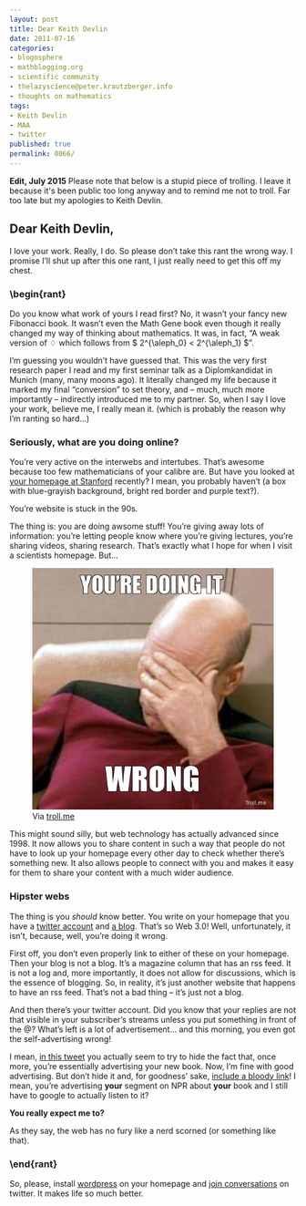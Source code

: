 ```yaml
---
layout: post
title: Dear Keith Devlin
date: 2011-07-16
categories:
- blogosphere
- mathblogging.org
- scientific community
- thelazyscience@peter.krautzberger.info
- thoughts on mathematics
tags:
- Keith Devlin
- MAA
- twitter
published: true
permalink: 0066/
---
```


**Edit, July 2015** Please note that below is a stupid piece of trolling. I leave it because it's been public too long anyway and to remind me not to troll. Far too late but my apologies to Keith Devlin.

## Dear Keith Devlin,

I love your work. Really, I do. So please don’t take this rant the wrong way. I promise I’ll shut up after this one rant, I just really need to get this off my chest.

### \\begin{rant}

Do you know what work of yours I read first? No, it wasn’t your fancy new Fibonacci book. It wasn’t even the Math Gene book even though it really changed my way of thinking about mathematics. It was, in fact, “A weak version of $\diamondsuit$ which follows from $ 2^{\aleph_0} < 2^{\aleph_1} $”.

I’m guessing you wouldn’t have guessed that. This was the very first research paper I read and my first seminar talk as a Diplomkandidat in Munich (many, many moons ago). It literally changed my life because it marked my final “conversion” to set theory, and – much, much more importantly – indirectly introduced me to my partner. So, when I say I love your work, believe me, I really mean it. (which is probably the reason why I’m ranting so hard…)

### Seriously, what are you doing online?

You’re very active on the interwebs and intertubes. That’s awesome because too few mathematicians of your calibre are. But have you looked at [your homepage at Stanford](http://www.stanford.edu/~kdevlin/) recently? I mean, you probably haven’t (a box with blue-grayish background, bright red border and purple text?).

You’re website is stuck in the 90s.

The thing is: you are doing awsome stuff! You’re giving away lots of information: you’re letting people know where you’re giving lectures, you’re sharing videos, sharing research. That’s exactly what I hope for when I visit a scientists homepage. But…


<figure>
  <a href="/assets/2011/youre-doing-it-wrong.jpg">
    <img alt="Picard facepalm with 'You're doing it wrong'" src="/assets/2011/youre-doing-it-wrong.jpg"/>
  </a>
  <figcaption>
  Via <a href="http://troll.me">troll.me</a>
  </figcaption>
</figure>


This might sound silly, but web technology has actually advanced since 1998\. It now allows you to share content in such a way that people do not have to look up your homepage every other day to check whether there’s something new. It also allows people to connect with you and makes it easy for them to share your content with a much wider audience.

### Hipster webs

The thing is you _should_ know better. You write on your homepage that you have a [twitter account](http://twitter.com/#!/nprmathguy) and [a blog](http://devlinsangle.blogspot.com/). That’s so Web 3.0! Well, unfortunately, it isn’t, because, well, you’re doing it wrong.

First off, you don’t even properly link to either of these on your homepage. Then your blog is not a blog. It’s a magazine column that has an rss feed. It is not a log and, more importantly, it does not allow for discussions, which is the essence of blogging. So, in reality, it’s just another website that happens to have an rss feed. That’s not a bad thing – it’s just not a blog.

And then there’s your twitter account. Did you know that your replies are not that visible in your subscriber’s streams unless you put something in front of the @? What’s left is a lot of advertisement… and this morning, you even got the self-advertising wrong!

I mean, [in this tweet](https://twitter.com/profkeithdevlin/status/92214106823737344) you actually seem to try to hide the fact that, once more, you’re essentially advertising your new book. Now, I’m fine with good advertising. But don’t hide it and, for goodness’ sake, [include a bloody link](http://www.npr.org/2011/07/16/137845241/fibonaccis-numbers-the-man-behind-the-math)! I mean, you’re advertising **your** segment on NPR about **your** book and I still have to google to actually listen to it?

**You really expect me to?**

As they say, the web has no fury like a nerd scorned (or something like that).

### \\end{rant}

So, please, install [wordpress](http://www.wordpress.org) on your homepage and [join conversations](http://mathforum.org/blogs/max/126/) on twitter. It makes life so much better.
